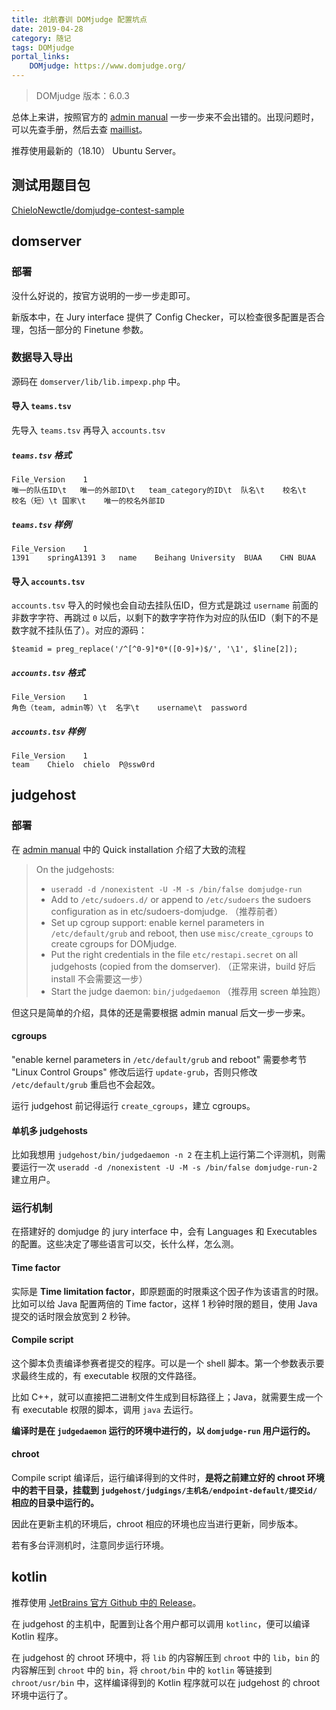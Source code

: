 ```yaml
---
title: 北航春训 DOMjudge 配置坑点
date: 2019-04-28
category: 随记
tags: DOMjudge
portal_links:
    DOMjudge: https://www.domjudge.org/
---
```


> DOMjudge 版本：6.0.3

<!-- more -->

总体上来讲，按照官方的<!--
--> [admin manual](https://www.domjudge.org/docs/admin-manual.html) <!--
-->一步一步来不会出错的。<!--
-->出现问题时，可以先查手册，然后去查 [maillist](https://www.domjudge.org/pipermail/domjudge-devel/)。

推荐使用最新的（18.10） Ubuntu Server。


## 测试用题目包

[ChieloNewctle/domjudge-contest-sample](https://github.com/ChieloNewctle/domjudge-contest-sample)


## domserver

### 部署

没什么好说的，按官方说明的一步一步走即可。

新版本中，在 Jury interface 提供了 Config Checker，<!--
-->可以检查很多配置是否合理，包括一部分的 Finetune 参数。

### 数据导入导出

源码在 `domserver/lib/lib.impexp.php` 中。

#### 导入 `teams.tsv`

先导入 `teams.tsv` 再导入 `accounts.tsv`

##### `teams.tsv` 格式
```
File_Version    1
唯一的队伍ID\t	唯一的外部ID\t	team_category的ID\t	队名\t	校名\t	校名（短）\t	国家\t	唯一的校名外部ID
```

##### `teams.tsv` 样例
```
File_Version    1
1391	springA1391	3	name	Beihang University	BUAA	CHN	BUAA
```

#### 导入 `accounts.tsv`

`accounts.tsv` 导入的时候也会自动去挂队伍ID，<!--
-->但方式是跳过 `username` 前面的非数字字符、再跳过 `0` 以后，<!--
-->以剩下的数字字符作为对应的队伍ID（剩下的不是数字就不挂队伍了）。<!--
-->对应的源码：
```
$teamid = preg_replace('/^[^0-9]*0*([0-9]+)$/', '\1', $line[2]);
```

##### `accounts.tsv` 格式
```
File_Version    1
角色（team, admin等）\t	名字\t	username\t	password
```

##### `accounts.tsv` 样例
```
File_Version    1
team	Chielo	chielo	P@ssw0rd
```

## judgehost

### 部署

在 [admin manual](https://www.domjudge.org/docs/admin-manual.html) 中的 Quick installation 介绍了大致的流程

> On the judgehosts:
> - `useradd -d /nonexistent -U -M -s /bin/false domjudge-run`
> - Add to `/etc/sudoers.d/` or append to `/etc/sudoers` the sudoers configuration as in etc/sudoers-domjudge. （推荐前者）
> - Set up cgroup support: enable kernel parameters in `/etc/default/grub` and reboot, then use `misc/create_cgroups` to create cgroups for DOMjudge.
> - Put the right credentials in the file `etc/restapi.secret` on all judgehosts (copied from the domserver). （正常来讲，build 好后 install 不会需要这一步）
> - Start the judge daemon: `bin/judgedaemon` （推荐用 screen 单独跑）

但这只是简单的介绍，具体的还是需要根据 admin manual 后文一步一步来。

#### cgroups

"enable kernel parameters in `/etc/default/grub` and reboot" 需要参考节 "Linux Control Groups"<!--
--> 修改后运行 `update-grub`，否则只修改 `/etc/default/grub` 重启也不会起效。

运行 judgehost 前记得运行 `create_cgroups`，建立 cgroups。

#### 单机多 judgehosts

比如我想用 `judgehost/bin/judgedaemon -n 2` 在主机上运行第二个评测机，<!--
-->则需要运行一次 `useradd -d /nonexistent -U -M -s /bin/false domjudge-run-2` 建立用户。

### 运行机制

在搭建好的 domjudge 的 jury interface 中，会有 Languages 和 Executables 的配置。<!--
-->这些决定了哪些语言可以交，长什么样，怎么测。

#### Time factor

实际是 **Time limitation factor**，即原题面的时限乘这个因子作为该语言的时限。<!--
-->比如可以给 Java 配置两倍的 Time factor，这样 1 秒钟时限的题目，使用 Java 提交的话时限会放宽到 2 秒钟。

#### Compile script

这个脚本负责编译参赛者提交的程序。可以是一个 shell 脚本。<!--
-->第一个参数表示要求最终生成的，有 executable 权限的文件路径。

比如 C++，就可以直接把二进制文件生成到目标路径上；<!--
-->Java，就需要生成一个有 executable 权限的脚本，调用 `java` 去运行。

**编译时是在 `judgedaemon` 运行的环境中进行的，以 `domjudge-run` 用户运行的。**

#### chroot

Compile script 编译后，运行编译得到的文件时，<!--
-->**是将之前建立好的 chroot 环境中的若干目录，挂载到<!--
--> `judgehost/judgings/主机名/endpoint-default/提交id/` 相应的目录中运行的。**

因此在更新主机的环境后，chroot 相应的环境也应当进行更新，同步版本。

若有多台评测机时，注意同步运行环境。


## kotlin

推荐使用 [JetBrains 官方 Github 中的 Release](https://github.com/JetBrains/kotlin/releases)。

在 judgehost 的主机中，配置到让各个用户都可以调用 `kotlinc`，便可以编译 Kotlin 程序。

在 judgehost 的 chroot 环境中，<!--
-->将 `lib` 的内容解压到 `chroot` 中的 `lib`，<!--
-->`bin` 的内容解压到 `chroot` 中的 `bin`，<!--
-->将 `chroot/bin` 中的 `kotlin` 等链接到 `chroot/usr/bin` 中，<!--
-->这样编译得到的 Kotlin 程序就可以在 judgehost 的 chroot 环境中运行了。

